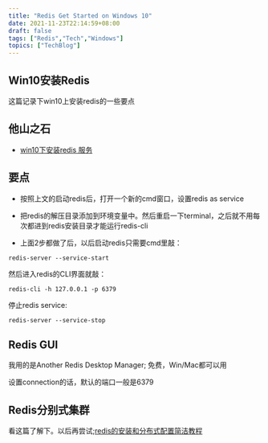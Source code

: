 ```yaml
---
title: "Redis Get Started on Windows 10"
date: 2021-11-23T22:14:59+08:00
draft: false
tags: ["Redis","Tech","Windows"]
topics: ["TechBlog"]
---
```


## Win10安装Redis

这篇记录下win10上安装redis的一些要点

## 他山之石
* [win10下安装redis 服务](https://www.cnblogs.com/huchong/p/9650158.html)


## 要点
* 按照上文的启动redis后，打开一个新的cmd窗口，设置redis as service

* 把redis的解压目录添加到环境变量中。然后重启一下terminal，之后就不用每次都进到redis安装目录才能运行redis-cli

* 上面2步都做了后，以后启动redis只需要cmd里敲：
```shell
redis-server --service-start
```
然后进入redis的CLI界面就敲：
```shell
redis-cli -h 127.0.0.1 -p 6379 
```
停止redis service:
```shell
redis-server --service-stop
```
## Redis GUI
我用的是Another Redis Desktop Manager; 免费，Win/Mac都可以用

设置connection的话，默认的端口一般是6379

## Redis分别式集群
看这篇了解下。以后再尝试;[redis的安装和分布式配置简洁教程](https://zhuanlan.zhihu.com/p/25239636)